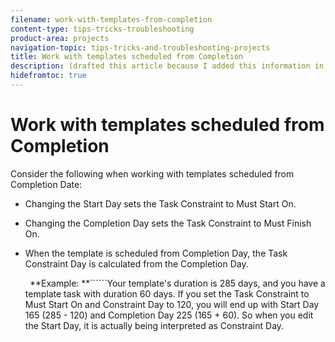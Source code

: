 ```yaml
---
filename: work-with-templates-from-completion
content-type: tips-tricks-troubleshooting
product-area: projects
navigation-topic: tips-tricks-and-troubleshooting-projects
title: Work with templates scheduled from Completion
description: (drafted this article because I added this information in this article instead: /Content/Manage work/Projects/Create and Manage templates/overview-of-start-completion-day-on-template.htm)
hidefromtoc: true
---
```


# Work with templates scheduled from Completion

<!--
<p data-mc-conditions="QuicksilverOrClassic.Draft mode">(drafted this article because I added this information in this article instead: /Content/Manage work/Projects/Create and Manage templates/overview-of-start-completion-day-on-template.htm)</p>
-->

Consider the following when working with templates scheduled from Completion Date:

* Changing the Start Day sets the Task Constraint to Must Start On.
* Changing the Completion Day sets the Task Constraint to Must Finish On.
* When the template is scheduled from&nbsp;Completion Day, the Task Constraint Day is calculated from the Completion Day.

  ``` ```**Example: **``````Your template's duration is 285 days, and you have a template task with duration 60 days. If you set the Task Constraint to Must Start On and Constraint Day to 120, you will end up with Start Day 165 (285 - 120) and Completion Day 225 (165 + 60). So&nbsp;when you edit the Start Day, it is actually being interpreted as Constraint Day.


